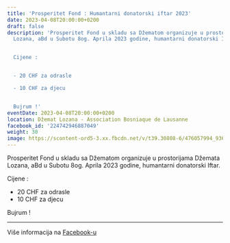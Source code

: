 ```yaml
---
title: 'Prosperitet Fond : Humantarni donatorski iftar 2023'
date: 2023-04-08T20:00:00+0200
draft: false
description: 'Prosperitet Fond u skladu sa Džematom organizuje u prostorijama Džemata
  Lozana, aBd u Subotu 8og. Aprila 2023 godine, humantarni donatorski Iftar.


  Cijene :


  - 20 CHF za odrasle

  - 10 CHF za djecu


  Bujrum !'
eventDate: 2023-04-08T20:00:00+0200
location: Džemat Lozana - Association Bosniaque de Lausanne
facebook_id: '224742946887049'
weight: 30
image: https://scontent-ord5-3.xx.fbcdn.net/v/t39.30808-6/476057994_936635281930405_1135964331823661885_n.jpg?_nc_cat=106&ccb=1-7&_nc_sid=9e60e4&_nc_ohc=N7ev3Tw1CmAQ7kNvwG6QWTE&_nc_oc=AdmiD4HBaMloxbtUxiuATaOFhLOXNBbEKNZSH5oa1I6vogoxYhD8g6oNYVGAj2J6DQM&_nc_zt=23&_nc_ht=scontent-ord5-3.xx&edm=ABTKTjYEAAAA&_nc_gid=VwIOYPOzZac8DwUFc89y_Q&oh=00_AfXNWIsy8dhQfVuCeebuzuTX_4ceKkkGbeUUZopixZA0iQ&oe=68BAE5FD
---
```


Prosperitet Fond u skladu sa Džematom organizuje u prostorijama Džemata Lozana, aBd u Subotu 8og. Aprila 2023 godine, humantarni donatorski Iftar.

Cijene :

- 20 CHF za odrasle
- 10 CHF za djecu

Bujrum !

---

Više informacija na [Facebook-u](https://facebook.com/events/224742946887049)